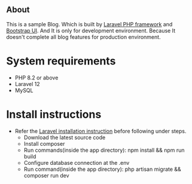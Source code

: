 
## About

This is a sample Blog. Which is built by [Laravel PHP framework](https://laravel.com/docs/12.x) and [Bootstrap UI](https://getbootstrap.com/docs/5.3/getting-started/introduction/).
And It is only for development environment. Because It doesn't complete all blog features for production environment.

# System requirements

- PHP 8.2 or above
- Laravel 12
- MySQL

# Install instructions
- Refer the [Laravel installation instruction](https://laravel.com/docs/12.x/installation#installing-php) before following under steps.
  - Download the latest source code
  - Install composer
  - Run commands(inside the app directory): npm install && npm run build
  - Configure database connection at the .env
  - Run command(inside the app directory): php artisan migrate && composer run dev
